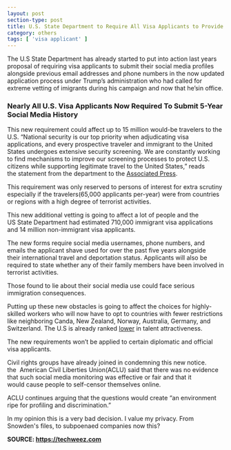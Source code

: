 ```yaml
---
layout: post
section-type: post
title: U.S. State Department to Require All Visa Applicants to Provide Their Social Media Usernames
category: others
tags: [ 'visa applicant' ]
---
```

<!-- wp:paragraph {"dropCap":true} -->
<p class="has-drop-cap">The U.S State Department has already started to put into action last  years proposal of requiring visa applicants to submit their social media  profiles alongside previous email addresses and phone numbers in the  now updated application process under Trump’s administration who had  called for extreme vetting of imigrants during his campaign and now that  he’sin office.</p>
<!-- /wp:paragraph -->

<!-- wp:heading {"level":3} -->
<h3>Nearly All U.S. Visa Applicants Now Required To Submit 5-Year Social Media History</h3>
<!-- /wp:heading -->

<!-- wp:paragraph -->
<p>This new requirement could affect&nbsp;up to 15 million would-be travelers
 to the U.S.&nbsp;“National security is our top priority when adjudicating 
visa applications, and every prospective traveler and immigrant to the 
United States undergoes extensive security screening.&nbsp;We are constantly 
working to find mechanisms to improve our screening processes to protect
 U.S. citizens while supporting legitimate travel to the United States,”
 reads the&nbsp;statement from the department to the <a href="https://www.apnews.com/c96a215355b242e58107c2125c18fc4a" target="_blank" rel="noreferrer noopener">Associated Press</a>.</p>
<!-- /wp:paragraph -->

<!-- wp:paragraph -->
<p>This requirement was only reserved to persons of interest for extra 
scrutiny especially if the travelers(65,000 applicants per-year) were 
from countries or regions&nbsp;with a high degree of terrorist activities.</p>
<!-- /wp:paragraph -->

<!-- wp:paragraph -->
<p>This new additional vetting is going to affect a lot of people and 
the US&nbsp;State Department had estimated 710,000 immigrant visa 
applications and 14 million non-immigrant visa applicants.</p>
<!-- /wp:paragraph -->

<!-- wp:paragraph -->
<p>The new forms require social media usernames, phone numbers, and 
emails the applicant shave used for over the past five years alongside 
their&nbsp;international travel and deportation status. Applicants will also 
be required to state&nbsp;whether any of their family members have been 
involved in terrorist activities.</p>
<!-- /wp:paragraph -->

<!-- wp:paragraph -->
<p>Those found to lie about their social media use could face serious immigration consequences.</p>
<!-- /wp:paragraph -->

<!-- wp:paragraph -->
<p>Putting up these new obstacles is going to affect the choices for 
highly-skilled workers who will now have to opt to countries with fewer 
restrictions like neighboring Canda, New Zealand, Norway, Australia, 
Germany, and Switzerland. The U.S is already ranked <a href="http://www.oecd.org/migration/talent-attractiveness/" target="_blank" rel="noreferrer noopener">lower</a> in talent attractiveness.</p>
<!-- /wp:paragraph -->

<!-- wp:paragraph -->
<p>The new requirements won’t be applied to certain diplomatic and official visa applicants.<br></p>
<!-- /wp:paragraph -->

<!-- wp:paragraph -->
<p>Civil 
rights groups have already joined in condemning this new notice. 
the&nbsp;&nbsp;American Civil Liberties Union(ACLU) said that there was no 
evidence that such social media monitoring was effective or fair and 
that it would&nbsp;cause people to self-censor themselves online.</p>
<!-- /wp:paragraph -->

<!-- wp:paragraph -->
<p>ACLU continues arguing that&nbsp;the questions would create “an environment ripe for profiling and discrimination.”</p>
<!-- /wp:paragraph -->

<!-- wp:paragraph -->
<p>In my opinion this is a very bad decision. I value my privacy. From Snowden's files, to subpoenaed companies now this?</p>
<!-- /wp:paragraph -->

<!-- wp:paragraph -->
<p></p>
<!-- /wp:paragraph -->

<!-- wp:paragraph -->
<p></p>
<!-- /wp:paragraph -->

<!-- wp:paragraph -->
<p><strong>SOURCE: </strong><a href="https://techweez.com"><strong>https://techweez.com</strong></a></p>
<!-- /wp:paragraph -->
